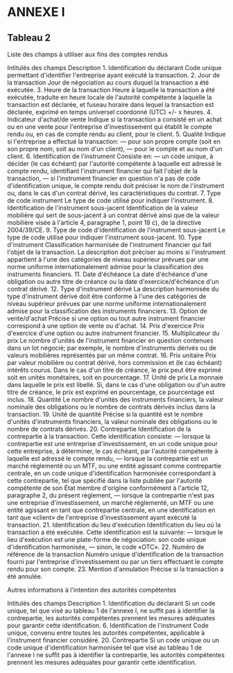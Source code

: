 # ANNEXE I

## Tableau 2

Liste des champs à utiliser aux fins des comptes rendus

Intitulés des champs Description 1. Identification du déclarant Code unique permettant d'identifier l'entreprise ayant exécuté la transaction. 2. Jour de la transaction Jour de négociation au cours duquel la transaction a été exécutée. 3. Heure de la transaction Heure à laquelle la transaction a été exécutée, traduite en heure locale de l'autorité compétente à laquelle la transaction est déclarée, et fuseau horaire dans lequel la transaction est déclarée, exprimé en temps universel coordonné (UTC) +/- x heures. 4. Indicateur d'achat/de vente Indique si la transaction a consisté en un achat ou en une vente pour l'entreprise d'investissement qui établit le compte rendu ou, en cas de compte rendu au client, pour le client. 5. Qualité Indique si l'entreprise a effectué la transaction: — pour son propre compte (soit en son propre nom, soit au nom d'un client), — pour le compte et au nom d'un client. 6. Identification de l'instrument Consiste en: — un code unique, à décider (le cas échéant) par l'autorité compétente à laquelle est adressé le compte rendu, identifiant l'instrument financier qui fait l'objet de la transaction, — si l'instrument financier en question n'a pas de code d'identification unique, le compte rendu doit préciser le nom de l'instrument ou, dans le cas d'un contrat dérivé, les caractéristiques du contrat. 7. Type de code instrument Le type de code utilisé pour indiquer l'instrument. 8. Identification de l'instrument sous-jacent Identification de la valeur mobilière qui sert de sous-jacent à un contrat dérivé ainsi que de la valeur mobilière visée à l'article 4, paragraphe 1, point 18 c), de la directive 2004/39/CE. 9. Type de code d'identification de l'instrument sous-jacent Le type de code utilisé pour indiquer l'instrument sous-jacent. 10. Type d'instrument Classification harmonisée de l'instrument financier qui fait l'objet de la transaction. La description doit préciser au moins si l'instrument appartient à l'une des catégories de niveau supérieur prévues par une norme uniforme internationalement admise pour la classification des instruments financiers. 11. Date d'échéance La date d'échéance d'une obligation ou autre titre de créance ou la date d'exercice/d'échéance d'un contrat dérivé. 12. Type d'instrument dérivé La description harmonisée du type d'instrument dérivé doit être conforme à l'une des catégories de niveau supérieur prévues par une norme uniforme internationalement admise pour la classification des instruments financiers. 13. Option de vente/d'achat Précise si une option ou tout autre instrument financier correspond à une option de vente ou d'achat. 14. Prix d'exercice Prix d'exercice d'une option ou autre instrument financier. 15. Multiplicateur du prix Le nombre d'unités de l'instrument financier en question contenues dans un lot négocié; par exemple, le nombre d'instruments dérivés ou de valeurs mobilières représentés par un même contrat. 16. Prix unitaire Prix par valeur mobilière ou contrat dérivé, hors commission et (le cas échéant) intérêts courus. Dans le cas d'un titre de créance, le prix peut être exprimé soit en unités monétaires, soit en pourcentage. 17. Unité de prix La monnaie dans laquelle le prix est libellé. Si, dans le cas d'une obligation ou d'un autre titre de créance, le prix est exprimé en pourcentage, ce pourcentage est inclus. 18. Quantité Le nombre d'unités des instruments financiers, la valeur nominale des obligations ou le nombre de contrats dérivés inclus dans la transaction. 19. Unité de quantité Précise si la quantité est le nombre d'unités d'instruments financiers, la valeur nominale des obligations ou le nombre de contrats dérivés. 20. Contrepartie Identification de la contrepartie à la transaction. Cette identification consiste: — lorsque la contrepartie est une entreprise d'investissement, en un code unique pour cette entreprise, à déterminer, le cas échéant, par l'autorité compétente à laquelle est adressé le compte rendu, — lorsque la contrepartie est un marché réglementé ou un MTF, ou une entité agissant comme contrepartie centrale, en un code unique d'identification harmonisée correspondant à cette contrepartie, tel que spécifié dans la liste publiée par l'autorité compétente de son État membre d'origine conformément à l'article 12, paragraphe 2, du présent règlement, — lorsque la contrepartie n'est pas une entreprise d'investissement, un marché réglementé, un MTF ou une entité agissant en tant que contrepartie centrale, en une identification en tant que «client» de l'entreprise d'investissement ayant exécuté la transaction. 21. Identification du lieu d'exécution Identification du lieu où la transaction a été exécutée. Cette identification est la suivante: — lorsque le lieu d'exécution est une plate-forme de négociation: son code unique d'identification harmonisée, — sinon, le code «OTC». 22. Numéro de référence de la transaction Numéro unique d'identification de la transaction fourni par l'entreprise d'investissement ou par un tiers effectuant le compte rendu pour son compte. 23. Mention d'annulation Précise si la transaction a été annulée.

Autres informations à l'intention des autorités compétentes

Intitulés des champs Description 1. Identification du déclarant Si un code unique, tel que visé au tableau 1 de l'annexe I, ne suffit pas à identifier la contrepartie, les autorités compétentes prennent les mesures adéquates pour garantir cette identification. 6. Identification de l'instrument Code unique, convenu entre toutes les autorités compétentes, applicable à l'instrument financier considéré. 20. Contrepartie Si un code unique ou un code unique d'identification harmonisée tel que visé au tableau 1 de l'annexe I ne suffit pas à identifier la contrepartie, les autorités compétentes prennent les mesures adéquates pour garantir cette identification.